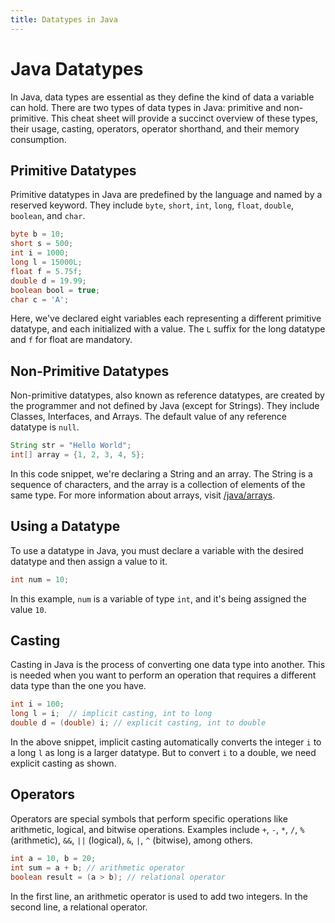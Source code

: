 ```yaml
---
title: Datatypes in Java
--- 
```


# Java Datatypes

In Java, data types are essential as they define the kind of data a variable can hold. There are two types of data types in Java: primitive and non-primitive. This cheat sheet will provide a succinct overview of these types, their usage, casting, operators, operator shorthand, and their memory consumption.

## Primitive Datatypes

Primitive datatypes in Java are predefined by the language and named by a reserved keyword. They include <code>byte</code>, <code>short</code>, <code>int</code>, <code>long</code>, <code>float</code>, <code>double</code>, <code>boolean</code>, and <code>char</code>.

```java
byte b = 10;
short s = 500;
int i = 1000;
long l = 15000L;
float f = 5.75f;
double d = 19.99;
boolean bool = true;
char c = 'A';
```

Here, we've declared eight variables each representing a different primitive datatype, and each initialized with a value. The <code>L</code> suffix for the long datatype and <code>f</code> for float are mandatory.

## Non-Primitive Datatypes

Non-primitive datatypes, also known as reference datatypes, are created by the programmer and not defined by Java (except for Strings). They include Classes, Interfaces, and Arrays. The default value of any reference datatype is <code>null</code>.

```java
String str = "Hello World";
int[] array = {1, 2, 3, 4, 5};
```

In this code snippet, we're declaring a String and an array. The String is a sequence of characters, and the array is a collection of elements of the same type. For more information about arrays, visit [/java/arrays](/java/arrays).

## Using a Datatype

To use a datatype in Java, you must declare a variable with the desired datatype and then assign a value to it.

```java
int num = 10;
```

In this example, <code>num</code> is a variable of type <code>int</code>, and it's being assigned the value <code>10</code>.

## Casting

Casting in Java is the process of converting one data type into another. This is needed when you want to perform an operation that requires a different data type than the one you have.

```java
int i = 100;
long l = i;  // implicit casting, int to long
double d = (double) i; // explicit casting, int to double
```

In the above snippet, implicit casting automatically converts the integer <code>i</code> to a long <code>l</code> as long is a larger datatype. But to convert <code>i</code> to a double, we need explicit casting as shown.

## Operators

Operators are special symbols that perform specific operations like arithmetic, logical, and bitwise operations. Examples include <code>+</code>, <code>-</code>, <code>*</code>, <code>/</code>, <code>%</code> (arithmetic), <code>&&</code>, <code>||</code> (logical), <code>&</code>, <code>|</code>, <code>^</code> (bitwise), among others.

```java
int a = 10, b = 20;
int sum = a + b; // arithmetic operator
boolean result = (a > b); // relational operator
```

In the first line, an arithmetic operator is used to add two integers. In the second line, a relational operator. 